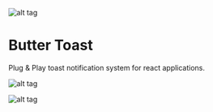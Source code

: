 ![alt tag](https://raw.githubusercontent.com/ealush/butter-toast/master/assets/butterbot.png)

# Butter Toast
Plug & Play toast notification system for react applications.

![alt tag](https://raw.githubusercontent.com/ealush/butter-toast/master/assets/screenshot.png)

![alt tag](https://raw.githubusercontent.com/ealush/butter-toast/master/assets/screenshot1.png)

